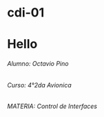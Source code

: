 # cdi-01
# Hello

 <h6>  Alumno: Octavio Pino
 <h6> Curso: 4°2da Avionica
 <h6> MATERIA: Control de Interfaces
